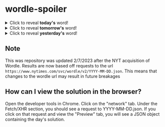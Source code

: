 # wordle-spoiler

<details>
  <summary>Click to reveal <b>today's</b> word!</summary>
  <br>
  <b> bacon </b>
</details>

<details>
  <summary>Click to reveal <b>tomorrow's</b> word!</summary>
  <br>
  <b> funny </b>
</details>

<details>
  <summary>Click to reveal <b>yesterday's</b> word!</summary>
  <br>
  <b> globe </b>
</details>

## Note
This was repository was updated 2/7/2023 after the NYT acquisition of Wordle. Results are now based off requests to the url `https://www.nytimes.com/svc/wordle/v2/YYYY-MM-DD.json`. This means that changes to the wordle url may result in future breakages

## How can I view the solution in the browser?
Open the developer tools in Chrome. Click on the "network" tab. Under the Fetch/XHR section, you should see a request to YYYY-MM-DD.json. If you click on that request and view the "Preview" tab, you will see a JSON object containing the day's solution.